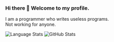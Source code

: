 ### Hi there 👋 Welcome to my profile.
I am a programmer who writes useless programs.  
Not working for anyone.

![Language Stats](https://github-readme-stats.vercel.app/api/top-langs/?username=EscapeCharacter-dev&layout=compact&theme=github_dark)
![GitHub Stats](https://github-readme-stats.vercel.app/api?username=EscapeCharacter-dev&count_private=true&show_icons=true&theme=github_dark)

<!--
**EscapeCharacter-dev/EscapeCharacter-dev** is a ✨ _special_ ✨ repository because its `README.md` (this file) appears on your GitHub profile.

Here are some ideas to get you started:

- 🔭 I’m currently working on ...
- 🌱 I’m currently learning ...
- 👯 I’m looking to collaborate on ...
- 🤔 I’m looking for help with ...
- 💬 Ask me about ...
- 📫 How to reach me: ...
- 😄 Pronouns: ...
- ⚡ Fun fact: ...
-->

